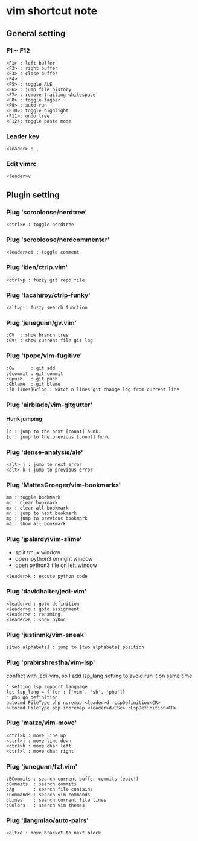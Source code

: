 # vim shortcut note

## General setting
### F1 ~ F12
```
<F1> : left buffer
<F2> : right buffer
<F3> : close buffer
<F4> :
<F5> : toggle ALE
<F6> : jump file history
<F7> : remove trailing whitespace
<F8> : toggle tagbar
<F9> : auto run
<F10>: toggle highlight
<F11>: undo tree
<F12>: toggle paste mode
```

### Leader key
```
<leader> : ,
```

### Edit vimrc
```
<leader>v
```

## Plugin setting
### Plug 'scrooloose/nerdtree'
```
<ctrl>e : toggle nerdtree
```

### Plug 'scrooloose/nerdcommenter'
```
<leader>ci : toggle comment
```

### Plug 'kien/ctrlp.vim'
```
<ctrl>p : fuzzy git repo file
```

### Plug 'tacahiroy/ctrlp-funky'
```
<alt>p : fuzzy search function
```

### Plug 'junegunn/gv.vim'
```
:GV  : show branch tree
:GV! : show current file git log
```

### Plug 'tpope/vim-fugitive'
```
:Gw      : git add
:Gcommit : git commit
:Gpush   : git push
:Gblame  : git blame
:[n lines]Gclog : watch n lines git change log from current line
```

### Plug 'airblade/vim-gitgutter'
#### Hunk jumping
```
]c : jump to the next [count] hunk.
[c : jump to the previous [count] hunk.
```

### Plug 'dense-analysis/ale'
```
<alt> j : jump to next error
<alt> k : jump to previous error
```

### Plug 'MattesGroeger/vim-bookmarks'
```
mm : toggle bookmark
mc : clear bookmark
mx : clear all bookmark
mn : jump to next bookmark
mp : jump to previous bookmark
ma : show all bookmark
```

### Plug 'jpalardy/vim-slime'
* split tmux window
* open ipython3 on right window
* open python3 file on left window
```
<leader>k : excute python code
```

### Plug 'davidhalter/jedi-vim'
```
<leader>d : goto definition
<leader>g : goto assignment
<leader>r : renaming
<leader>K : show pyDoc
```

### Plug 'justinmk/vim-sneak'
```
s[two alphabets] : jump to [two alphabets] position
```

### Plug 'prabirshrestha/vim-lsp'
conflict with jedi-vim, so I add lsp_lang setting to avoid run it on same time
```
" setting lsp support language
let lsp_lang = {'for': ['vim', 'sh', 'php']}
" php go definition
autocmd FileType php noremap <leader>d :LspDefinition<CR>
autocmd FileType php inoremap <leader>d<ESc> :LspDefinition<CR>
```

### Plug 'matze/vim-move'
```
<ctrl>k : move line up
<ctrl>j : move line down
<ctrl>h : move char left
<ctrl>l : move char right
```

### Plug 'junegunn/fzf.vim'
```
:BCommits : search current buffer commits (epic!)
:Commits  : search commits
:Ag       : search file contains
:Commands : search vim commands
:Lines    : search current file lines
:Colors   : search vim themes
```

### Plug 'jiangmiao/auto-pairs'
```
<alt>e : move bracket to next block
```
